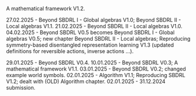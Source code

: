 A mathematical framework V1.2.

27.02.2025 - Beyond SBDRL I - Global algebras V1.0; Beyond SBDRL II - Local algebras V1.1.
21.02.2025 - Beyond SBDRL II - Local algebras V1.0.
04.02.2025 - Beyond SBDRL V0.5 becomes Beyond SBDRL I - Global algebras V0.5; new chapter Beyond SBDRL II - Local algebras; Reproducing symmetry-based disentangled representation learning V1.3 (updated definitions for reversible actions, inverse actions ...).

29.01.2025 - Beyond SBDRL V0.4.
10.01.2025 - Beyond SBDRL V0.3; A mathematical framework V1.1.
03.01.2025 - Beyond SBDRL V0.2; changed example world symbols.
02.01.2025 - Algorithm V1.1; Reproducing SBDRL V1.2; dealt with (OLD) Algorithm chapter.
02.01.2025 - 31.12.2024 submission.
